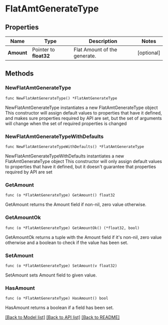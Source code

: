 # FlatAmtGenerateType

## Properties

Name | Type | Description | Notes
------------ | ------------- | ------------- | -------------
**Amount** | Pointer to **float32** | Flat Amount of the generate. | [optional] 

## Methods

### NewFlatAmtGenerateType

`func NewFlatAmtGenerateType() *FlatAmtGenerateType`

NewFlatAmtGenerateType instantiates a new FlatAmtGenerateType object
This constructor will assign default values to properties that have it defined,
and makes sure properties required by API are set, but the set of arguments
will change when the set of required properties is changed

### NewFlatAmtGenerateTypeWithDefaults

`func NewFlatAmtGenerateTypeWithDefaults() *FlatAmtGenerateType`

NewFlatAmtGenerateTypeWithDefaults instantiates a new FlatAmtGenerateType object
This constructor will only assign default values to properties that have it defined,
but it doesn't guarantee that properties required by API are set

### GetAmount

`func (o *FlatAmtGenerateType) GetAmount() float32`

GetAmount returns the Amount field if non-nil, zero value otherwise.

### GetAmountOk

`func (o *FlatAmtGenerateType) GetAmountOk() (*float32, bool)`

GetAmountOk returns a tuple with the Amount field if it's non-nil, zero value otherwise
and a boolean to check if the value has been set.

### SetAmount

`func (o *FlatAmtGenerateType) SetAmount(v float32)`

SetAmount sets Amount field to given value.

### HasAmount

`func (o *FlatAmtGenerateType) HasAmount() bool`

HasAmount returns a boolean if a field has been set.


[[Back to Model list]](../README.md#documentation-for-models) [[Back to API list]](../README.md#documentation-for-api-endpoints) [[Back to README]](../README.md)


